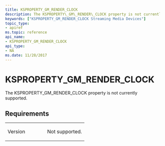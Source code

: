 ```yaml
---
title: KSPROPERTY_GM_RENDER_CLOCK
description: The KSPROPERTY\_GM\_RENDER\_CLOCK property is not currently supported.
keywords: ["KSPROPERTY_GM_RENDER_CLOCK Streaming Media Devices"]
topic_type:
- apiref
ms.topic: reference
api_name:
- KSPROPERTY_GM_RENDER_CLOCK
api_type:
- NA
ms.date: 11/28/2017
---
```


# KSPROPERTY\_GM\_RENDER\_CLOCK


The KSPROPERTY\_GM\_RENDER\_CLOCK property is not currently supported.

## Requirements

<table>
<colgroup>
<col width="50%" />
<col width="50%" />
</colgroup>
<tbody>
<tr class="odd">
<td><p>Version</p></td>
<td><p>Not supported.</p></td>
</tr>
</tbody>
</table>

 

 





